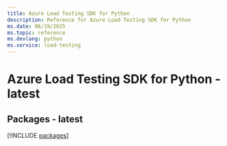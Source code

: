 ```yaml
---
title: Azure Load Testing SDK for Python
description: Reference for Azure Load Testing SDK for Python
ms.date: 06/19/2025
ms.topic: reference
ms.devlang: python
ms.service: load-testing
---
```

# Azure Load Testing SDK for Python - latest

## Packages - latest
[!INCLUDE [packages](load-testing-index.md)]